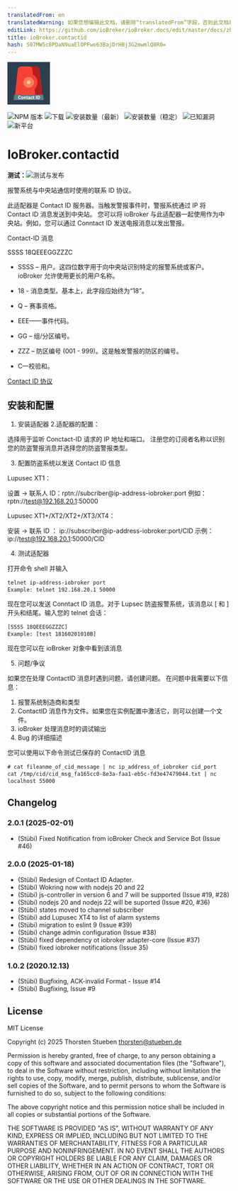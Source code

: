 ```yaml
---
translatedFrom: en
translatedWarning: 如果您想编辑此文档，请删除“translatedFrom”字段，否则此文档将再次自动翻译
editLink: https://github.com/ioBroker/ioBroker.docs/edit/master/docs/zh-cn/adapterref/iobroker.contactid/README.md
title: ioBroker.contactid
hash: S07MW5c8PDaN9uaElOPFwo63BajDrHBj3G2mwmlQ8R0=
---
```

![标识](../../../en/adapterref/iobroker.contactid/admin/contactid.png)

![NPM 版本](http://img.shields.io/npm/v/iobroker.contactid.svg)
![下载](https://img.shields.io/npm/dm/iobroker.contactid.svg)
![安装数量（最新）](http://iobroker.live/badges/contactid-installed.svg)
![安装数量（稳定）](http://iobroker.live/badges/contactid-stable.svg)
![已知漏洞](https://snyk.io/test/github/schmupu/ioBroker.contactid/badge.svg)
![新平台](https://nodei.co/npm/iobroker.contactid.png?downloads=true)

# IoBroker.contactid
**测试：**![测试与发布](https://github.com/schmupu/ioBroker.contactid/workflows/Test%20and%20Release/badge.svg)

报警系统与中央站通信时使用的联系 ID 协议。

此适配器是 Contact ID 服务器。当触发警报事件时，警报系统通过 IP 将 Contact ID 消息发送到中央站。
您可以将 ioBroker 与此适配器一起使用作为中央站。例如，您可以通过 Conntact ID 发送电报消息以发出警报。

Contact-ID 消息

SSSS 18QEEEGGZZZC

- SSSS – 用户。这四位数字用于向中央站识别特定的报警系统或客户。ioBroker 允许使用更长的用户名称。

- 18 - 消息类型。基本上，此字段应始终为“18”。
- Q – 赛事资格。
- EEE——事件代码。
- GG – 组/分区编号。
- ZZZ – 防区编号 (001 - 999)。这是触发警报的防区的编号。
- C—校验和。

[Contact ID 协议](http://www.technoimport.com.co/Producto/pdfs/ADEMCO%20-%20DC05_Contact_ID.pdf)

## 安装和配置
1. 安装适配器
2.适配器的配置：

选择用于监听 Conctact-ID 请求的 IP 地址和端口。
注册您的订阅者名称以识别您的防盗警报消息并选择您的防盗警报类型。

3. 配置防盗系统以发送 Contact ID 信息

Lupusec XT1：

设置 -> 联系人 ID：rptn://subcriber@ip-address-iobroker:port 例如：rptn://test@192.168.20.1:50000

Lupusec XT1+/XT2/XT2+/XT3/XT4：

安装 -> 联系 ID ： ip://subscriber@ip-address-iobroker:port/CID 示例：ip://test@192.168.20.1:50000/CID

4. 测试适配器

打开命令 shell 并输入

```
telnet ip-address-iobroker port
Example: telnet 192.168.20.1 50000

```

现在您可以发送 Conntact ID 消息。对于 Lupsec 防盗报警系统，该消息以 [ 和 ] 开头和结尾。输入您的 telnet 会话：

```
[SSSS 18QEEEGGZZZC]
Example: [test 18160201010B]
```

现在您可以在 ioBroker 对象中看到该消息

5. 问题/争议

如果您在处理 ContactID 消息时遇到问题，请创建问题。
在问题中我需要以下信息：

1. 报警系统制造商和类型
2. ContactID 消息作为文件。如果您在实例配置中激活它，则可以创建一个文件。
3. ioBroker 处理消息时的调试输出
4. Bug 的详细描述

您可以使用以下命令测试已保存的 ContactID 消息

```
# cat fileanme_of_cid_message | nc ip_address_of_iobroker cid_port
cat /tmp/cid/cid_msg_fa165cc0-8e3a-faa1-eb5c-fd3e47479044.txt | nc localhost 55000
```

## Changelog
### 2.0.1 (2025-02-01)

- (Stübi) Fixed Notification from ioBroker Check and Service Bot (Issue #46)

### 2.0.0 (2025-01-18)

- (Stübi) Redesign of Contact ID Adapter.
- (Stübi) Wokring now with nodejs 20 and 22
- (Stübi) js-controller in version 6 and 7 will be supported (Issue #19, #28)
- (Stübi) nodejs 20 and nodejs 22 will be suported (Issue #20, #36)
- (Stübi) states moved to channel subscriber
- (Stübi) add Lupusec XT4 to list of alarm systems
- (Stübi) migration to eslint 9 (Issue #39)
- (Stübi) change admin configuration (Issue #38)
- (Stübi) fixed dependency ot iobroker adapter-core (Issue #37)
- (Stübi) fixed iobroker notifications (Issue 35)

### 1.0.2 (2020.12.13)

- (Stübi) Bugfixing, ACK-invalid Format - Issue #14
- (Stübi) Bugfixing, Issue #9

## License

MIT License

Copyright (c) 2025 Thorsten Stueben <thorsten@stueben.de>

Permission is hereby granted, free of charge, to any person obtaining a copy
of this software and associated documentation files (the "Software"), to deal
in the Software without restriction, including without limitation the rights
to use, copy, modify, merge, publish, distribute, sublicense, and/or sell
copies of the Software, and to permit persons to whom the Software is
furnished to do so, subject to the following conditions:

The above copyright notice and this permission notice shall be included in all
copies or substantial portions of the Software.

THE SOFTWARE IS PROVIDED "AS IS", WITHOUT WARRANTY OF ANY KIND, EXPRESS OR
IMPLIED, INCLUDING BUT NOT LIMITED TO THE WARRANTIES OF MERCHANTABILITY,
FITNESS FOR A PARTICULAR PURPOSE AND NONINFRINGEMENT. IN NO EVENT SHALL THE
AUTHORS OR COPYRIGHT HOLDERS BE LIABLE FOR ANY CLAIM, DAMAGES OR OTHER
LIABILITY, WHETHER IN AN ACTION OF CONTRACT, TORT OR OTHERWISE, ARISING FROM,
OUT OF OR IN CONNECTION WITH THE SOFTWARE OR THE USE OR OTHER DEALINGS IN THE
SOFTWARE.